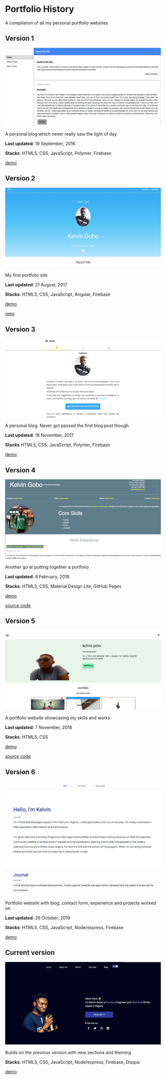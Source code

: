 # Portfolio History

A compilation of all my personal portfolio websites

## Version 1

![Screenshot of version 1](images/v1.png)

A personal blog which never really saw the light of day

**Last updated**: 19 September, 2016

**Stacks**: HTML5, CSS, JavaScript, Polymer, Firebase

[demo](https://deversespeakspolymer-70f89.web.app/)

## Version 2

![Screenshot of version 2](images/v2.png)

My first portfolio site

**Last updated**: 21 August, 2017

**Stacks**: HTML5, CSS, JavaScript, Angular, Firebase

[demo](https://kelvingobo-9b5de.web.app/)

[repo](https://github.com/slightlynerd/kelvin-gobo)

## Version 3

![Screenshot of version 2](images/v3.png)

A personal blog. Never got passed the first blog post though.

**Last updated**: 18 November, 2017

**Stacks** HTML5, CSS, JavaScript, Polymer, Firebase

[demo](https://codehacksdottk.web.app/)

## Version 4

![Screenshot of version 2](images/v4.png)

Another go at putting together a portfolio

**Last updated**: 8 February, 2018

**Stacks**: HTML5, CSS, Material Design Lite, GitHub Pages

[demo](https://slightlynerd.github.io/mdl-portfolio/) 

[source code](https://github.com/slightlynerd/mdl-portfolio)

## Version 5

![Screenshot of version 2](images/v5.png)

A portfolio website showcasing my skills and works

**Last updated**: 7 November, 2018

**Stacks**: HTML5, CSS

[demo](https://slightlynerd.github.io/portfolio/index.html)

[source code](https://github.com/slightlynerd/portfolio)

## Version 6

![Screenshot of version 2](images/v6.png)

Portfolio website with blog, contact form, experience and projects worked on

**Last updated**: 26 October, 2019

**Stacks**: HTML5, CSS, JavaScript, Node/express, Firebase

[demo](https://web.archive.org/web/20191026210322/http://www.slightlynerd.com/)

## Current version

![Screenshot of version 2](images/v7.png)

Builds on the previous version with new sections and theming

**Stacks**: HTML5, CSS, JavaScript, Node/express, Firebase, Disqus

[demo](http://www.slightlynerd.com/)
